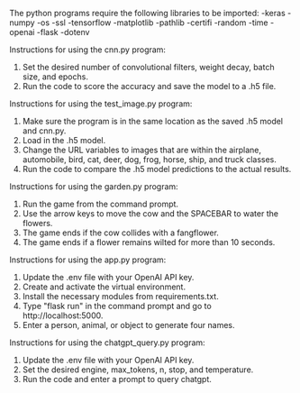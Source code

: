 The python programs require the following libraries to be imported:
-keras
-numpy
-os
-ssl
-tensorflow
-matplotlib
-pathlib
-certifi
-random
-time
-openai
-flask
-dotenv

Instructions for using the cnn.py program:
1. Set the desired number of convolutional filters, weight decay, batch size, and epochs.
2. Run the code to score the accuracy and save the model to a .h5 file.

Instructions for using the test_image.py program:
1. Make sure the program is in the same location as the saved .h5 model and cnn.py.
2. Load in the .h5 model.
3. Change the URL variables to images that are within the airplane, automobile, bird, cat, deer,
   dog, frog, horse, ship, and truck classes.
4. Run the code to compare the .h5 model predictions to the actual results.

Instructions for using the garden.py program:
1. Run the game from the command prompt.
2. Use the arrow keys to move the cow and the SPACEBAR to water the flowers.
3. The game ends if the cow collides with a fangflower.
4. The game ends if a flower remains wilted for more than 10 seconds.

Instructions for using the app.py program:
1. Update the .env file with your OpenAI API key.
2. Create and activate the virtual environment.
3. Install the necessary modules from requirements.txt.
4. Type "flask run" in the command prompt and go to http://localhost:5000.
5. Enter a person, animal, or object to generate four names.

Instructions for using the chatgpt_query.py program:
1. Update the .env file with your OpenAI API key.
2. Set the desired engine, max_tokens, n, stop, and temperature.
3. Run the code and enter a prompt to query chatgpt.
